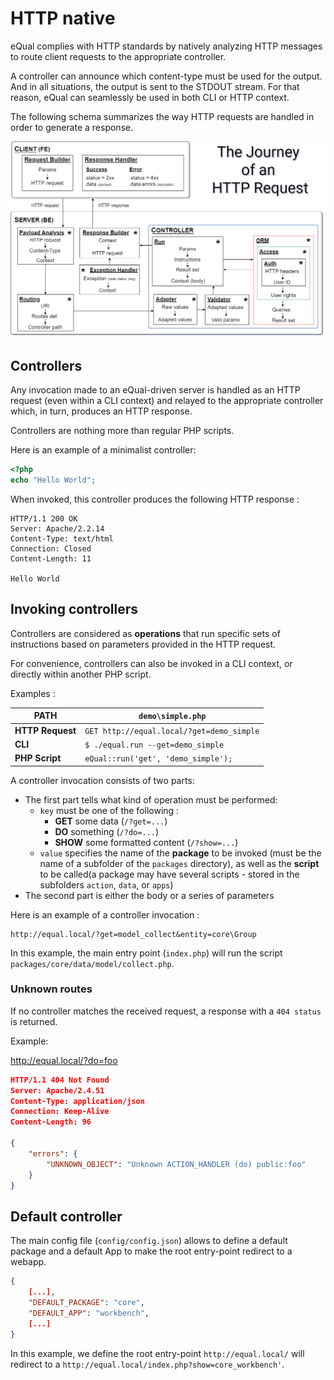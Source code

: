 # HTTP native

eQual complies with HTTP standards by natively analyzing HTTP messages to route client requests to the appropriate controller.

A controller can announce which content-type must be used for the output. And in all situations, the output is sent to the STDOUT stream. For that reason, eQual can seamlessly be used in both CLI or HTTP context.



The following schema summarizes the way HTTP requests are handled in order to generate a response.

![http-request](../_assets/img/http-request.drawio.png)

## Controllers

Any invocation made to an eQual-driven server is handled as an HTTP request (even within a CLI context) and relayed to the appropriate controller which, in turn, produces an HTTP response.

Controllers are nothing more than regular PHP scripts.

Here is an example of a minimalist controller:

```php
<?php
echo "Hello World";
```
When invoked, this controller produces the following HTTP response :
```
HTTP/1.1 200 OK
Server: Apache/2.2.14
Content-Type: text/html
Connection: Closed
Content-Length: 11

Hello World
```



## Invoking controllers

Controllers are considered as **operations** that run specific sets of instructions based on parameters provided in the HTTP request.

For convenience, controllers can also be invoked in a CLI context, or directly within another PHP script.

Examples : 

| **PATH** | `demo\simple.php`                                        |
| ---------------- | ------------------------------------------------------- |
| **HTTP Request** | `GET http://equal.local/?get=demo_simple`               |
| **CLI**          | `$ ./equal.run --get=demo_simple`                       |
| **PHP Script**   | `eQual::run('get', 'demo_simple');` |

A controller invocation consists of two parts: 

* The first part tells what kind of operation must be performed:
    * `key` must be one of the following : 
        * **GET** some data (`/?get=...`)
        * **DO** something (`/?do=...`)
        * **SHOW** some formatted content (`/?show=...`)
    * `value` specifies the name of the **package** to be invoked (must be the name of a subfolder of the `packages` directory), as well as the **script** to be called(a package may have several scripts - stored in the subfolders `action`, `data`, or `apps`)
* The second part is either the body or a series of parameters



Here is an example of a controller invocation :  
``` 
http://equal.local/?get=model_collect&entity=core\Group
```

In this example, the main entry point (`index.php`) will run the script `packages/core/data/model/collect.php`.

### Unknown routes

If no controller matches the received request, a response with a `404 status` is returned.

Example:

http://equal.local/?do=foo
```JSON
HTTP/1.1 404 Not Found
Server: Apache/2.4.51
Content-Type: application/json
Connection: Keep-Alive
Content-Length: 96

{
    "errors": {
        "UNKNOWN_OBJECT": "Unknown ACTION_HANDLER (do) public:foo"
    }
}
```



## Default controller

The main config file (`config/config.json`) allows to define a default package and a default App to make the root entry-point redirect to a webapp.  


```json
{    
    [...],
    "DEFAULT_PACKAGE": "core",
    "DEFAULT_APP": "workbench",
    [...]
}
```

In this example, we define the root entry-point `http://equal.local/` will redirect to a `http://equal.local/index.php?show=core_workbench'`.

